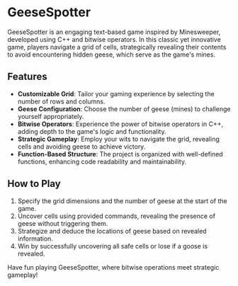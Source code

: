 # GeeseSpotter

GeeseSpotter is an engaging text-based game inspired by Minesweeper, developed using C++ and bitwise operators. In this classic yet innovative game, players navigate a grid of cells, strategically revealing their contents to avoid encountering hidden geese, which serve as the game's mines.

## Features

- **Customizable Grid**: Tailor your gaming experience by selecting the number of rows and columns.
- **Geese Configuration**: Choose the number of geese (mines) to challenge yourself appropriately.
- **Bitwise Operators**: Experience the power of bitwise operators in C++, adding depth to the game's logic and functionality.
- **Strategic Gameplay**: Employ your wits to navigate the grid, revealing cells and avoiding geese to achieve victory.
- **Function-Based Structure**: The project is organized with well-defined functions, enhancing code readability and maintainability.

## How to Play

1. Specify the grid dimensions and the number of geese at the start of the game.
2. Uncover cells using provided commands, revealing the presence of geese without triggering them.
3. Strategize and deduce the locations of geese based on revealed information.
4. Win by successfully uncovering all safe cells or lose if a goose is revealed.

Have fun playing GeeseSpotter, where bitwise operations meet strategic gameplay!
